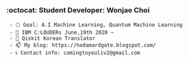 ###  :octocat: Student Developer: Wonjae Choi
     - 🌕 Goal: A.I Machine Learning, Quantum Machine Learning
     - 🔭 IBM C:LOUDERs June,19th 2020 ~ 
     - 🌱 Qiskit Korean Translator
     - 📫 My blog: https://hadamardgate.blogspot.com/
     - 📞 Contact info: comingtoyouliv2@gmail.com

<!--
**Called-Noah/Called-Noah** is a ✨ _special_ ✨ repository because its `README.md` (this file) appears on your GitHub profile.

Here are some ideas to get you started:

- 🔭 I’m currently working on 
- 🌱 I’m currently learning Machine Learning
- 👯 I’m looking to collaborate on ...
- 🤔 I’m looking for help with ...
- 💬 Ask me about ...
- 📫 How to reach me: ...
- 😄 Pronouns: ...
- ⚡ Fun fact: ...
-->
